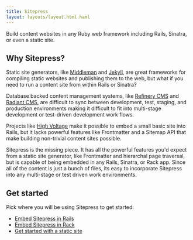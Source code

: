 ```yaml
---
title: Sitepress
layout: layouts/layout.html.haml
---
```


Build content websites in any Ruby web framework including Rails, Sinatra, or even a static site.

## Why Sitepress?

Static site generators, like [Middleman](https://middlemanapp.com) and [Jekyll](https://jekyllrb.com), are great frameworks for compiling static websites and publishing them to the web, but what if you need to run a content site from within Rails or Sinatra?

Database backed content management systems, like [Refinery CMS](http://www.refinerycms.com) and [Radiant CMS](http://radiantcms.org), are difficult to sync between development, test, staging, and production environments making it difficult to fit into multi-stage development or test-driven development work flows.

Projects like [High Voltage](https://github.com/thoughtbot/high_voltage) make it possible to embed a small basic site into Rails, but it lacks powerful features like Frontmatter and a Sitemap API that make building non-trivial content sites possible.

Sitepress is the missing piece. It has all the powerful features you'd expect from a static site generator, like Frontmatter and hierarchal page traversal, but is capable of being embedded in any Rails, Sinatra, or Rack app. Since all of the content is just a bunch of files, its easy to incorporate Sitepress into any multi-stage or test driven work environments.

## Get started

Pick where you will be using Sitepress to get started:

* [Embed Sitepress in Rails](/getting-started/rails.html)
* [Embed Sitepress in Rack](/getting-started/rack.html)
* [Get started with a static site](/getting-started/static.html)
